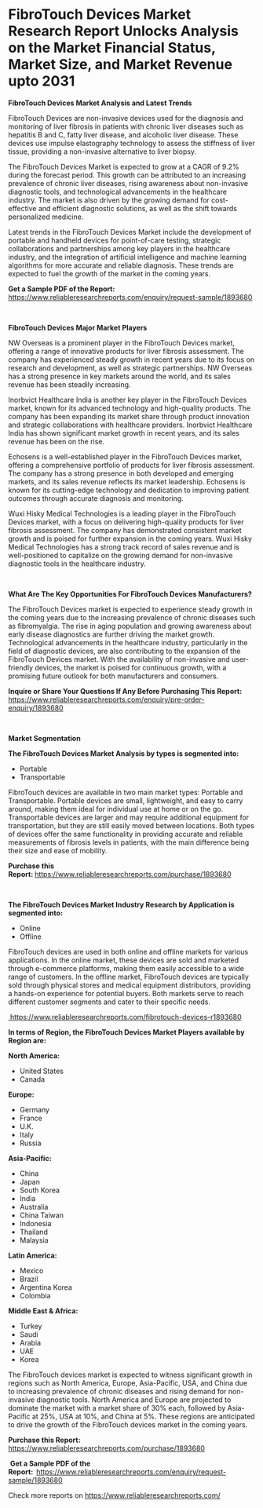 <p><h1>FibroTouch Devices Market Research Report Unlocks Analysis on the Market Financial Status, Market Size, and Market Revenue upto 2031</h1></p><p><strong>FibroTouch Devices Market Analysis and Latest Trends</strong></p>
<p><p>FibroTouch Devices are non-invasive devices used for the diagnosis and monitoring of liver fibrosis in patients with chronic liver diseases such as hepatitis B and C, fatty liver disease, and alcoholic liver disease. These devices use impulse elastography technology to assess the stiffness of liver tissue, providing a non-invasive alternative to liver biopsy.</p><p>The FibroTouch Devices Market is expected to grow at a CAGR of 9.2% during the forecast period. This growth can be attributed to an increasing prevalence of chronic liver diseases, rising awareness about non-invasive diagnostic tools, and technological advancements in the healthcare industry. The market is also driven by the growing demand for cost-effective and efficient diagnostic solutions, as well as the shift towards personalized medicine.</p><p>Latest trends in the FibroTouch Devices Market include the development of portable and handheld devices for point-of-care testing, strategic collaborations and partnerships among key players in the healthcare industry, and the integration of artificial intelligence and machine learning algorithms for more accurate and reliable diagnosis. These trends are expected to fuel the growth of the market in the coming years.</p></p>
<p><strong>Get a Sample PDF of the Report:&nbsp;</strong> <a href="https://www.reliableresearchreports.com/enquiry/request-sample/1893680">https://www.reliableresearchreports.com/enquiry/request-sample/1893680</a></p>
<p>&nbsp;</p>
<p><strong>FibroTouch Devices Major Market Players</strong></p>
<p><p>NW Overseas is a prominent player in the FibroTouch Devices market, offering a range of innovative products for liver fibrosis assessment. The company has experienced steady growth in recent years due to its focus on research and development, as well as strategic partnerships. NW Overseas has a strong presence in key markets around the world, and its sales revenue has been steadily increasing.</p><p>Inorbvict Healthcare India is another key player in the FibroTouch Devices market, known for its advanced technology and high-quality products. The company has been expanding its market share through product innovation and strategic collaborations with healthcare providers. Inorbvict Healthcare India has shown significant market growth in recent years, and its sales revenue has been on the rise.</p><p>Echosens is a well-established player in the FibroTouch Devices market, offering a comprehensive portfolio of products for liver fibrosis assessment. The company has a strong presence in both developed and emerging markets, and its sales revenue reflects its market leadership. Echosens is known for its cutting-edge technology and dedication to improving patient outcomes through accurate diagnosis and monitoring.</p><p>Wuxi Hisky Medical Technologies is a leading player in the FibroTouch Devices market, with a focus on delivering high-quality products for liver fibrosis assessment. The company has demonstrated consistent market growth and is poised for further expansion in the coming years. Wuxi Hisky Medical Technologies has a strong track record of sales revenue and is well-positioned to capitalize on the growing demand for non-invasive diagnostic tools in the healthcare industry.</p></p>
<p>&nbsp;</p>
<p><strong>What Are The Key Opportunities For FibroTouch Devices Manufacturers?</strong></p>
<p><p>The FibroTouch Devices market is expected to experience steady growth in the coming years due to the increasing prevalence of chronic diseases such as fibromyalgia. The rise in aging population and growing awareness about early disease diagnostics are further driving the market growth. Technological advancements in the healthcare industry, particularly in the field of diagnostic devices, are also contributing to the expansion of the FibroTouch Devices market. With the availability of non-invasive and user-friendly devices, the market is poised for continuous growth, with a promising future outlook for both manufacturers and consumers.</p></p>
<p><strong>Inquire or Share Your Questions If Any Before Purchasing This Report:</strong> <a href="https://www.reliableresearchreports.com/enquiry/pre-order-enquiry/1893680">https://www.reliableresearchreports.com/enquiry/pre-order-enquiry/1893680</a></p>
<p>&nbsp;</p>
<p><strong>Market Segmentation</strong></p>
<p><strong>The FibroTouch Devices Market Analysis by types is segmented into:</strong></p>
<p><ul><li>Portable</li><li>Transportable</li></ul></p>
<p><p>FibroTouch devices are available in two main market types: Portable and Transportable. Portable devices are small, lightweight, and easy to carry around, making them ideal for individual use at home or on the go. Transportable devices are larger and may require additional equipment for transportation, but they are still easily moved between locations. Both types of devices offer the same functionality in providing accurate and reliable measurements of fibrosis levels in patients, with the main difference being their size and ease of mobility.</p></p>
<p><strong>Purchase this Report:&nbsp;</strong><a href="https://www.reliableresearchreports.com/purchase/1893680">https://www.reliableresearchreports.com/purchase/1893680</a></p>
<p>&nbsp;</p>
<p><strong>The FibroTouch Devices Market Industry Research by Application is segmented into:</strong></p>
<p><ul><li>Online</li><li>Offline</li></ul></p>
<p><p>FibroTouch devices are used in both online and offline markets for various applications. In the online market, these devices are sold and marketed through e-commerce platforms, making them easily accessible to a wide range of customers. In the offline market, FibroTouch devices are typically sold through physical stores and medical equipment distributors, providing a hands-on experience for potential buyers. Both markets serve to reach different customer segments and cater to their specific needs.</p></p>
<p><a href="https://www.reliableresearchreports.com/fibrotouch-devices-r1893680">&nbsp;https://www.reliableresearchreports.com/fibrotouch-devices-r1893680</a></p>
<p><strong>In terms of Region, the FibroTouch Devices Market Players available by Region are:</strong></p>
<p>
    <p> <strong> North America: </strong>
        <ul>
            <li>United States</li>
            <li>Canada</li>
        </ul>
        </p> 
    <p> <strong> Europe: </strong>
        <ul>
            <li>Germany</li>
            <li>France</li>
            <li>U.K.</li>
            <li>Italy</li>
            <li>Russia</li>
        </ul>
        </p> 
    <p> <strong> Asia-Pacific: </strong>
        <ul>
            <li>China</li>
            <li>Japan</li>
            <li>South Korea</li>
            <li>India</li>
            <li>Australia</li>
            <li>China Taiwan</li>
            <li>Indonesia</li>
            <li>Thailand</li>
            <li>Malaysia</li>
        </ul>
        </p> 
    <p> <strong> Latin America: </strong>
        <ul>
            <li>Mexico</li>
            <li>Brazil</li>
            <li>Argentina Korea</li>
            <li>Colombia</li>
        </ul>
        </p> 
    <p> <strong> Middle East & Africa: </strong>
        <ul>
            <li>Turkey</li>
            <li>Saudi</li>
            <li>Arabia</li>
            <li>UAE</li>
            <li>Korea</li>
        </ul>
    </p>
    </p>
<p><p>The FibroTouch devices market is expected to witness significant growth in regions such as North America, Europe, Asia-Pacific, USA, and China due to increasing prevalence of chronic diseases and rising demand for non-invasive diagnostic tools. North America and Europe are projected to dominate the market with a market share of 30% each, followed by Asia-Pacific at 25%, USA at 10%, and China at 5%. These regions are anticipated to drive the growth of the FibroTouch devices market in the coming years.</p></p>
<p><strong>Purchase this Report: </strong><a href="https://www.reliableresearchreports.com/purchase/1893680">https://www.reliableresearchreports.com/purchase/1893680</a></p>
<p>&nbsp;<strong>Get a Sample PDF of the Report:&nbsp;&nbsp;</strong><a href="https://www.reliableresearchreports.com/enquiry/request-sample/1893680">https://www.reliableresearchreports.com/enquiry/request-sample/1893680</a></p>
<p><strong></strong></p>
<p>Check more reports on <a href="https://www.reliableresearchreports.com/">https://www.reliableresearchreports.com/</a></p>